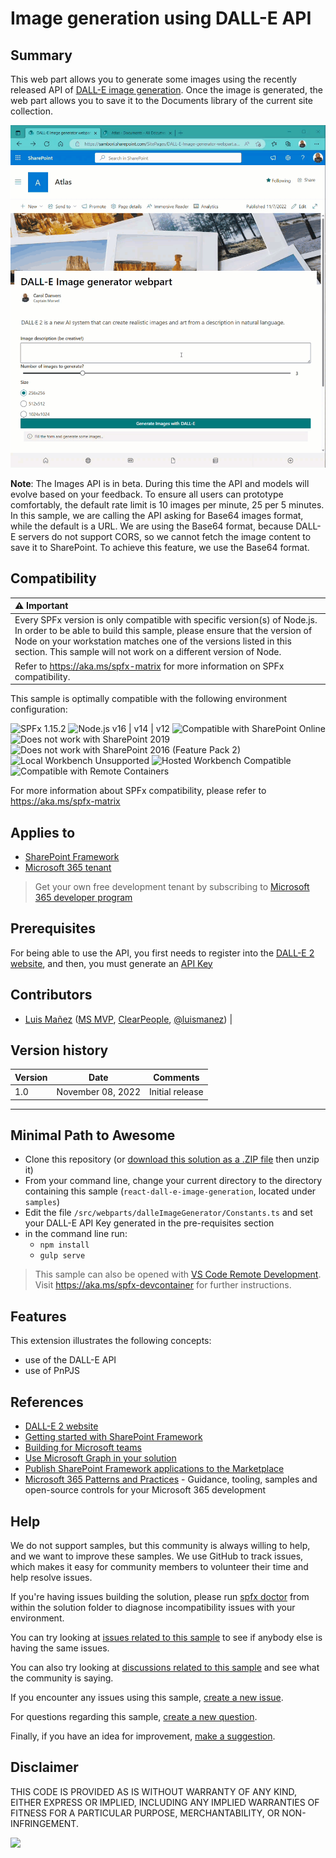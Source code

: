# Image generation using DALL-E API

## Summary

This web part allows you to generate some images using the recently released API of [DALL-E image generation](https://openai.com/dall-e-2/). Once the image is generated, the web part allows you to save it to the Documents library of the current site collection.

![./assets/react-dall-e-image-generation.gif](./assets/react-dall-e-image-generation.gif)

__Note__: The Images API is in beta. During this time the API and models will evolve based on your feedback. To ensure all users can prototype comfortably, the default rate limit is 10 images per minute, 25 per 5 minutes.
In this sample, we are calling the API asking for Base64 images format, while the default is a URL. We are using the Base64 format, because DALL-E servers do not support CORS, so we cannot fetch the image content to save it to SharePoint. To achieve this feature, we use the Base64 format.

## Compatibility

| :warning: Important          |
|:---------------------------|
| Every SPFx version is only compatible with specific version(s) of Node.js. In order to be able to build this sample, please ensure that the version of Node on your workstation matches one of the versions listed in this section. This sample will not work on a different version of Node.|
|Refer to <https://aka.ms/spfx-matrix> for more information on SPFx compatibility.   |

This sample is optimally compatible with the following environment configuration:

![SPFx 1.15.2](https://img.shields.io/badge/SPFx-1.15.2-green.svg)
![Node.js v16 | v14 | v12](https://img.shields.io/badge/Node.js-v16%20%7C%20v14%20%7C%20v12-green.svg)
![Compatible with SharePoint Online](https://img.shields.io/badge/SharePoint%20Online-Compatible-green.svg)
![Does not work with SharePoint 2019](https://img.shields.io/badge/SharePoint%20Server%202019-Incompatible-red.svg "SharePoint Server 2019 requires SPFx 1.4.1 or lower")
![Does not work with SharePoint 2016 (Feature Pack 2)](https://img.shields.io/badge/SharePoint%20Server%202016%20(Feature%20Pack%202)-Incompatible-red.svg "SharePoint Server 2016 Feature Pack 2 requires SPFx 1.1")
![Local Workbench Unsupported](https://img.shields.io/badge/Local%20Workbench-Unsupported-red.svg "Local workbench is no longer available as of SPFx 1.13 and above")
![Hosted Workbench Compatible](https://img.shields.io/badge/Hosted%20Workbench-Compatible-green.svg)
![Compatible with Remote Containers](https://img.shields.io/badge/Remote%20Containers-Compatible-green.svg)

For more information about SPFx compatibility, please refer to <https://aka.ms/spfx-matrix>

## Applies to

* [SharePoint Framework](https://learn.microsoft.com/sharepoint/dev/spfx/sharepoint-framework-overview)
* [Microsoft 365 tenant](https://learn.microsoft.com/sharepoint/dev/spfx/set-up-your-development-environment)

> Get your own free development tenant by subscribing to [Microsoft 365 developer program](http://aka.ms/m365devprogram)

## Prerequisites

For being able to use the API, you first needs to register into the [DALL-E 2 website](https://labs.openai.com/auth/signup), and then, you must generate an [API Key](https://beta.openai.com/account/api-keys)

## Contributors

* [Luis Mañez](https://github.com/luismanez) ([MS MVP](https://mvp.microsoft.com/en-us/PublicProfile/5002617), [ClearPeople](https://www.clearpeople.com), [@luismanez](https://twitter.com/luismanez)) |

## Version history

| Version | Date             | Comments        |
| ------- | ---------------- | --------------- |
| 1.0     | November 08, 2022 | Initial release |

---

## Minimal Path to Awesome

* Clone this repository (or [download this solution as a .ZIP file](https://pnp.github.io/download-partial/?url=https://github.com/pnp/sp-dev-fx-webparts/tree/main/samples/react-dall-e-image-generation) then unzip it)
* From your command line, change your current directory to the directory containing this sample (`react-dall-e-image-generation`, located under `samples`)
* Edit the file `/src/webparts/dalleImageGenerator/Constants.ts` and set your DALL-E API Key generated in the pre-requisites section
* in the command line run:
  * `npm install`
  * `gulp serve`

> This sample can also be opened with [VS Code Remote Development](https://code.visualstudio.com/docs/remote/remote-overview). Visit <https://aka.ms/spfx-devcontainer> for further instructions.


## Features

This extension illustrates the following concepts:

- use of the DALL-E API
- use of PnPJS

## References

- [DALL-E 2 website](https://labs.openai.com/auth/signup)
- [Getting started with SharePoint Framework](https://docs.microsoft.com/en-us/sharepoint/dev/spfx/set-up-your-developer-tenant)
- [Building for Microsoft teams](https://docs.microsoft.com/en-us/sharepoint/dev/spfx/build-for-teams-overview)
- [Use Microsoft Graph in your solution](https://docs.microsoft.com/en-us/sharepoint/dev/spfx/web-parts/get-started/using-microsoft-graph-apis)
- [Publish SharePoint Framework applications to the Marketplace](https://docs.microsoft.com/en-us/sharepoint/dev/spfx/publish-to-marketplace-overview)
- [Microsoft 365 Patterns and Practices](https://aka.ms/m365pnp) - Guidance, tooling, samples and open-source controls for your Microsoft 365 development

## Help

We do not support samples, but this community is always willing to help, and we want to improve these samples. We use GitHub to track issues, which makes it easy for  community members to volunteer their time and help resolve issues.

If you're having issues building the solution, please run [spfx doctor](https://pnp.github.io/cli-microsoft365/cmd/spfx/spfx-doctor/) from within the solution folder to diagnose incompatibility issues with your environment.

You can try looking at [issues related to this sample](https://github.com/pnp/sp-dev-fx-webparts/issues?q=label%3A%22sample%3A%20react-dall-e-image-generation%22) to see if anybody else is having the same issues.

You can also try looking at [discussions related to this sample](https://github.com/pnp/sp-dev-fx-webparts/discussions?discussions_q=react-dall-e-image-generation) and see what the community is saying.

If you encounter any issues using this sample, [create a new issue](https://github.com/pnp/sp-dev-fx-webparts/issues/new?assignees=&labels=Needs%3A+Triage+%3Amag%3A%2Ctype%3Abug-suspected%2Csample%3A%20react-dall-e-image-generation&template=bug-report.yml&sample=react-dall-e-image-generation&authors=@luismanez&title=react-dall-e-image-generation%20-%20).

For questions regarding this sample, [create a new question](https://github.com/pnp/sp-dev-fx-webparts/issues/new?assignees=&labels=Needs%3A+Triage+%3Amag%3A%2Ctype%3Aquestion%2Csample%3A%20react-dall-e-image-generation&template=question.yml&sample=react-dall-e-image-generation&authors=@luismanez&title=react-dall-e-image-generation%20-%20).

Finally, if you have an idea for improvement, [make a suggestion](https://github.com/pnp/sp-dev-fx-webparts/issues/new?assignees=&labels=Needs%3A+Triage+%3Amag%3A%2Ctype%3Aenhancement%2Csample%3A%20react-dall-e-image-generation&template=suggestion.yml&sample=react-dall-e-image-generation&authors=@luismanez&title=react-dall-e-image-generation%20-%20).

## Disclaimer

THIS CODE IS PROVIDED AS IS WITHOUT WARRANTY OF ANY KIND, EITHER EXPRESS OR IMPLIED, INCLUDING ANY IMPLIED WARRANTIES OF FITNESS FOR A PARTICULAR PURPOSE, MERCHANTABILITY, OR NON-INFRINGEMENT.

<img src="https://pnptelemetry.azurewebsites.net/sp-dev-fx-webparts/samples/react-dall-e-image-generation" />
